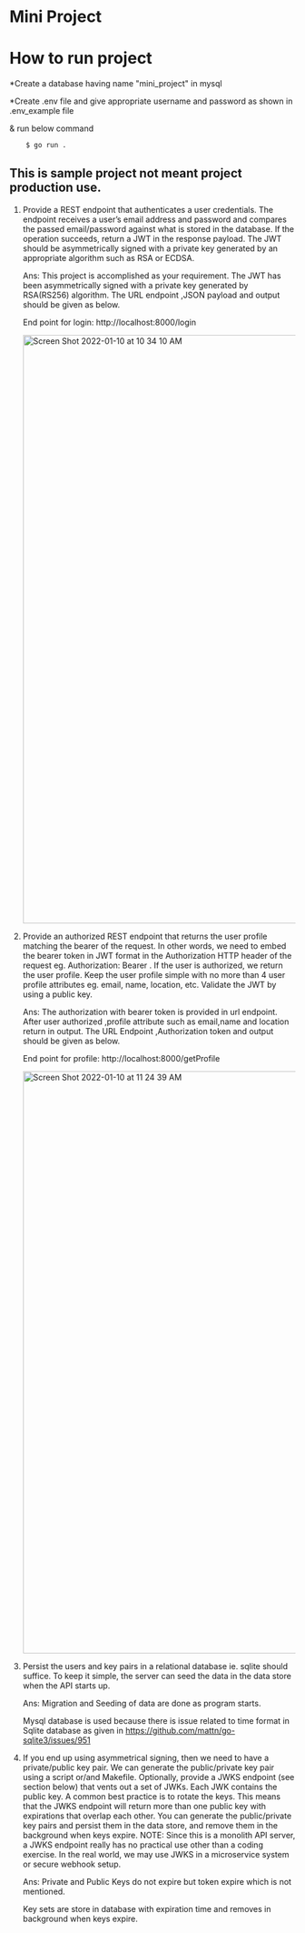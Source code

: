 # Mini Project

# How to run project
*Create a database having name "mini_project" in mysql

*Create .env file and give appropriate username and password as shown in .env_example file

& run below command 

```bash 
    $ go run .
```


## This is sample project not meant project production use.

1. Provide a REST endpoint that authenticates a user credentials. The endpoint receives a user’s email address and password and compares the passed email/password against what is stored in the database. If the operation succeeds, return a JWT in the response payload. The JWT should be asymmetrically signed with a private key generated by an appropriate algorithm such as RSA or ECDSA.

    Ans: This project is accomplished as your requirement. The JWT has been asymmetrically signed with a private key generated by RSA(RS256) algorithm. 
    The URL endpoint ,JSON payload and output should be given as below.

    End point for login: http://localhost:8000/login
    
    <img width="1035" alt="Screen Shot 2022-01-10 at 10 34 10 AM" src="https://user-images.githubusercontent.com/40686007/148736804-22e96598-19ff-47ce-958d-b077161267e2.png">



2. Provide an authorized REST endpoint that returns the user profile matching the bearer of the request. In other words, we need to embed the bearer token in JWT format in the Authorization HTTP header of the request eg. Authorization: Bearer <JWT here>. If the user is authorized, we return the user profile. Keep the user profile simple with no more than 4 user profile attributes eg. email, name, location, etc. Validate the JWT by using a public key.
   
    Ans: The authorization with bearer token is provided in url endpoint. 
    After user authorized ,profile attribute such as email,name and location return in output.
    The URL Endpoint ,Authorization token and output should be given as below. 
    
    End point for profile: http://localhost:8000/getProfile    
    
    <img width="1024" alt="Screen Shot 2022-01-10 at 11 24 39 AM" src="https://user-images.githubusercontent.com/40686007/148722531-4de5049d-f172-4621-8cd1-211dec351f29.png">

    
    
3. Persist the users and key pairs in a relational database ie. sqlite should suffice. To keep it simple, the server can seed the data in the data store when the API starts up.
    
    Ans: Migration and Seeding of data are done as program starts.
    
    Mysql database is used because there is issue related to time format in Sqlite database as given in https://github.com/mattn/go-sqlite3/issues/951


4. If you end up using asymmetrical signing, then we need to have a private/public key pair. We can generate the public/private key pair using a script or/and Makefile. Optionally, provide a JWKS endpoint (see section below) that vents out a set of JWKs. Each JWK contains the public key. A common best practice is to rotate the keys. This means that the JWKS endpoint will return more than one public key with expirations that overlap each other. You can generate the public/private key pairs and persist them in the data store, and remove them in the background when keys expire. NOTE: Since this is a monolith API server, a JWKS endpoint really has no practical use other than a coding exercise. In the real world, we may use JWKS in a microservice system or secure webhook setup.
    
    Ans: Private and Public Keys do not expire but token expire which is not mentioned.
    
    Key sets are store in database with expiration time and removes in background when keys expire.
